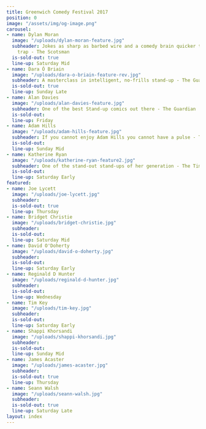 ```yaml
---
title: Greenwich Comedy Festival 2017
position: 0
image: "/assets/img/og-image.png"
carousel:
- name: Dylan Moran
  image: "/uploads/dylan-moran-feature.jpg"
  subheader: Jokes as sharp as barbed wire and a comedy brain quicker than a steel
    trap - The Scotsman
  is-sold-out: true
  line-up: Saturday Mid
- name: Dara Ó Briain
  image: "/uploads/dara-o-briain-feature-rev.jpg"
  subheader: A masterclass in intelligent, no-frills stand-up - The Guardian
  is-sold-out: true
  line-up: Sunday Late
- name: Alan Davies
  image: "/uploads/alan-davies-feature.jpg"
  subheader: One of the best Stand-up comics out there - The Guardian
  is-sold-out: 
  line-up: Friday
- name: Adam Hills
  image: "/uploads/adam-hills-feature.jpg"
  subheader: If you cannot enjoy Adam Hills you cannot have a pulse - The Scotsman
  is-sold-out: 
  line-up: Sunday Mid
- name: Katherine Ryan
  image: "/uploads/katherine-ryan-feature2.jpg"
  subheader: One of the stand-out stand-ups of her generation - The Times
  is-sold-out: 
  line-up: Saturday Early
featured:
- name: Joe Lycett
  image: "/uploads/joe-lycett.jpg"
  subheader: 
  is-sold-out: true
  line-up: Thursday
- name: Bridget Christie
  image: "/uploads/bridget-christie.jpg"
  subheader: 
  is-sold-out: 
  line-up: Saturday Mid
- name: David O'Doherty
  image: "/uploads/david-o-doherty.jpg"
  subheader: 
  is-sold-out: 
  line-up: Saturday Early
- name: Reginald D Hunter
  image: "/uploads/reginald-d-hunter.jpg"
  subheader: 
  is-sold-out: 
  line-up: Wednesday
- name: Tim Key
  image: "/uploads/tim-key.jpg"
  subheader: 
  is-sold-out: 
  line-up: Saturday Early
- name: Shappi Khorsandi
  image: "/uploads/shappi-khorsandi.jpg"
  subheader: 
  is-sold-out: 
  line-up: Sunday Mid
- name: James Acaster
  image: "/uploads/james-acaster.jpg"
  subheader: 
  is-sold-out: true
  line-up: Thursday
- name: Seann Walsh
  image: "/uploads/seann-walsh.jpg"
  subheader: 
  is-sold-out: true
  line-up: Saturday Late
layout: index
---
```


